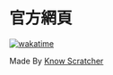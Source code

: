 # 官方網頁

[![wakatime](https://wakatime.com/badge/github/113cyshirc/113cyshirc.github.io.svg)](https://wakatime.com/badge/github/113cyshirc/113cyshirc.github.io)

Made By [Know Scratcher](https://github.com/KnowScratcher)
